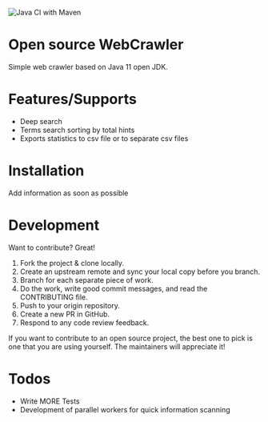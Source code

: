 ![Java CI with Maven](https://github.com/Ivanovskij/WebCrawler/workflows/Java%20CI%20with%20Maven/badge.svg)


# Open source WebCrawler
Simple web crawler based on Java 11 open JDK.

# Features/Supports
  - Deep search
  - Terms search sorting by total hints
  - Exports statistics to csv file or to separate csv files

# Installation
Add information as soon as possible

# Development

Want to contribute? Great!
1. Fork the project & clone locally.
2. Create an upstream remote and sync your local copy before you branch.
3. Branch for each separate piece of work.
4. Do the work, write good commit messages, and read the CONTRIBUTING file.
5. Push to your origin repository.
6. Create a new PR in GitHub.
7. Respond to any code review feedback.

If you want to contribute to an open source project, the best one to pick is one that you are using yourself. The maintainers will appreciate it!

# Todos
 - Write MORE Tests
 - Development of parallel workers for quick information scanning